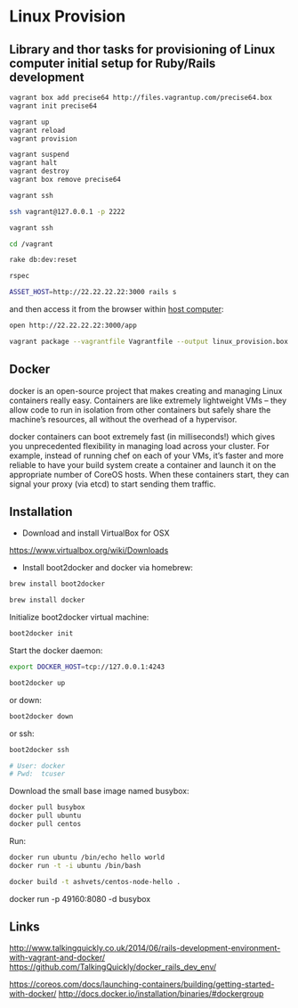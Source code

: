 # Linux Provision

## Library and thor tasks for provisioning of Linux computer initial setup for Ruby/Rails development

```bash
vagrant box add precise64 http://files.vagrantup.com/precise64.box
vagrant init precise64

vagrant up
vagrant reload
vagrant provision

vagrant suspend
vagrant halt
vagrant destroy
vagrant box remove precise64

vagrant ssh

ssh vagrant@127.0.0.1 -p 2222

vagrant ssh

cd /vagrant

rake db:dev:reset

rspec

ASSET_HOST=http://22.22.22.22:3000 rails s
```

and then access it from the browser within [host computer](http://22.22.22.22:3000/app):

```bash
open http://22.22.22.22:3000/app
```

```bash
vagrant package --vagrantfile Vagrantfile --output linux_provision.box
```


## Docker


docker is an open-source project that makes creating and managing Linux containers really easy. 
Containers are like extremely lightweight VMs – they allow code to run in isolation from other containers 
but safely share the machine’s resources, all without the overhead of a hypervisor.

docker containers can boot extremely fast (in milliseconds!) which gives you unprecedented flexibility 
in managing load across your cluster. For example, instead of running chef on each of your VMs, 
it’s faster and more reliable to have your build system create a container and launch it on 
the appropriate number of CoreOS hosts. When these containers start, they can signal your proxy (via etcd) 
to start sending them traffic.



## Installation

* Download and install VirtualBox for OSX

https://www.virtualbox.org/wiki/Downloads

* Install boot2docker and docker via homebrew:


```bash
brew install boot2docker

brew install docker
```

Initialize boot2docker virtual machine:

```bash
boot2docker init
```

Start the docker daemon:

```bash
export DOCKER_HOST=tcp://127.0.0.1:4243

boot2docker up
```

or down:

```bash
boot2docker down
```

or ssh:

```bash
boot2docker ssh

# User: docker
# Pwd:  tcuser
```

Download the small base image named busybox:

```bash
docker pull busybox
docker pull ubuntu
docker pull centos
```

Run:

```bash
docker run ubuntu /bin/echo hello world
docker run -t -i ubuntu /bin/bash
```

```bash
docker build -t ashvets/centos-node-hello .
```



docker run -p 49160:8080 -d busybox


## Links

http://www.talkingquickly.co.uk/2014/06/rails-development-environment-with-vagrant-and-docker/   
https://github.com/TalkingQuickly/docker_rails_dev_env/

https://coreos.com/docs/launching-containers/building/getting-started-with-docker/
http://docs.docker.io/installation/binaries/#dockergroup